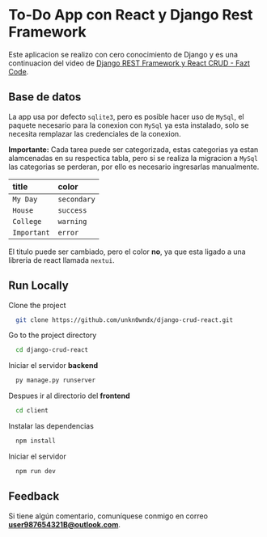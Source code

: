 
# To-Do App con React y Django Rest Framework
Este aplicacion se realizo con cero conocimiento de Django y es una continuacion del video de [Django REST Framework y React CRUD - Fazt Code](https://www.youtube.com/watch?v=38XWpyEK8IY&pp=ygUQcmVhY3QgYW5kIGRqYW5nbw%3D%3D).


## Base de datos

La app usa por defecto `sqlite3`, pero es posible hacer uso de `MySql`, el paquete necesario para la conexion con `MySql` ya esta instalado, solo se necesita remplazar las credenciales de la conexion.

**Importante:**
Cada tarea puede ser categorizada, estas categorias ya estan alamcenadas en su respectica tabla, pero si se realiza la migracion a `MySql` las categorias se perderan, por ello es necesario ingresarlas manualmente.

| title      | color      | 
| :----------| :----------| 
| `My Day`   | `secondary`| 
| `House  `  | `success`  | 
| `College`  | `warning`  | 
| `Important`| `error`    |

El titulo puede ser cambiado, pero el color **no**, ya que esta ligado a una libreria de react llamada `nextui`.

## Run Locally

Clone the project

```bash
  git clone https://github.com/unkn0wndx/django-crud-react.git
```

Go to the project directory

```bash
  cd django-crud-react
```

Iniciar el servidor **backend**

```bash
  py manage.py runserver
```

Despues ir al directorio del **frontend**

```bash
  cd client
```

Instalar las dependencias

```bash
  npm install
```

Iniciar el servidor

```bash
  npm run dev
```


## Feedback

Si tiene algún comentario, comuníquese conmigo en correo **user987654321B@outlook.com**.
